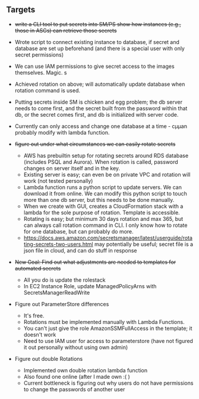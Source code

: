 
## Targets

 - ~~write a CLI tool to put secrets into SM/PS
show how instances (e.g., those in ASGs) can retrieve those secrets~~
  - Wrote script to connect existing instance to database, if secret and database are set up beforehand (and there is a special user with only secret permissions)
  - We can use IAM permissions to give secret access to the images themselves. Magic. s
  - Achieved rotation on above; will automatically update database when rotation command is used.
  - Putting secrets inside SM is chicken and egg problem; the db server needs to come first, and the secret built from the password within that db, or the secret comes first, and db is initialized with server code.
  - Currently can only access and change one database at a time - cµµan probably modify with lambda function.

- ~~figure out under what circumstances we can easily rotate secrets~~
  - AWS has prebuiltin setup for rotating secrets around RDS database (includes PSQL and Aurora). When rotation is called, password changes on server itself and in the key.
  - Existing server is easy; can even be on private VPC and rotation will work (not tested personally)
  - Lambda function runs a python script to update servers. We can download it from online. We can modify this python script to touch more than one db server, but this needs to be done manually.
  - When we create with GUI, creates a CloudFormation stack with a lambda for the sole purpose of rotation. Template is accessible.
  - Rotating is easy; but minimum 30 days rotation and max 365, but can always call rotation command in CLI. I only know how to rotate for one database, but can probably do more.
  - https://docs.aws.amazon.com/secretsmanager/latest/userguide/rotating-secrets-two-users.html may potentially be useful; secret file is a json file in cloud, and can do stuff in response

- ~~New Goal: Find out what adjustments are needed to templates for automated secrets~~
  - All you do is update the rolestack
  - In EC2 Instance Role, update ManagedPolicyArns with SecretsManagerReadWrite

- Figure out ParameterStore differences
  - It's free.
  - Rotations must be implemented manually with Lambda Functions.
  - You can't just give the role AmazonSSMFullAccess in the template; it doesn't work
  - Need to use IAM user for access to parameterstore (have not figured it out personally without using own admin)

- Figure out double Rotations
  - Implemented own double rotation lambda function
  - Also found one online (after I made own :( )
  - Current bottleneck is figuring out why users do not have permissions to change the passwords of another user

